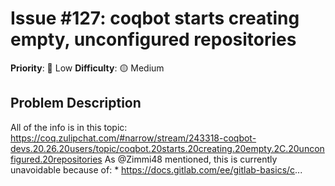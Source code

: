 # Issue #127: coqbot starts creating empty, unconfigured repositories

**Priority**: 🚀 Low
**Difficulty**: 🟡 Medium

## Problem Description

All of the info is in this topic:    https://coq.zulipchat.com/#narrow/stream/243318-coqbot-devs.20.26.20users/topic/coqbot.20starts.20creating.20empty.2C.20unconfigured.20repositories    As @Zimmi48 mentioned, this is currently unavoidable because of:    * https://docs.gitlab.com/ee/gitlab-basics/c...
